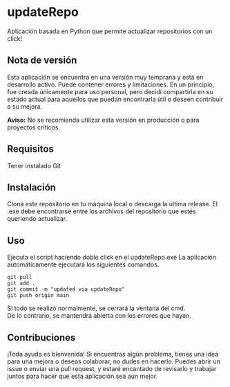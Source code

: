 # updateRepo

Aplicación basada en Python que permite actualizar repositorios con un click!

## Nota de versión

Esta aplicación se encuentra en una versión muy temprana y está en desarrollo activo. Puede contener errores y limitaciones. En un principio, fue creada únicamente para uso personal, pero decidí compartirla en su estado actual para aquellos que puedan encontrarla útil o deseen contribuir a su mejora.

**Aviso:** No se recomienda utilizar esta versión en producción o para proyectos críticos.

## Requisitos

Tener instalado Git

## Instalación

Clona este repositorio en tu máquina local o descarga la última release.
El .exe debe encontrarse entre los archivos del repositorio que estés queriendo actualizar.

## Uso

Ejecuta el script haciendo doble click en el updateRepo.exe
La aplicación automáticamente ejecutará los siguientes comandos.

`git pull`  
`git add .`  
`git commit -m "updated via updateRepo"`  
`git push origin main`

Si todo se realizó normalmente, se cerrará la ventana del cmd.  
De lo contrario, se mantendrá abierta con los errores que hayan.

## Contribuciones

¡Toda ayuda es bienvenida! Si encuentras algún problema, tienes una idea para una mejora o deseas colaborar, no dudes en hacerlo. Puedes abrir un issue o enviar una pull request, y estaré encantado de revisarlo y trabajar juntos para hacer que esta aplicación sea aún mejor.
